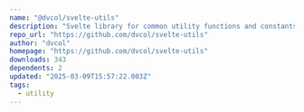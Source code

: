 ```yaml
---
name: "@dvcol/svelte-utils"
description: "Svelte library for common utility functions and constants"
repo_url: "https://github.com/dvcol/svelte-utils"
author: "dvcol"
homepage: "https://github.com/dvcol/svelte-utils"
downloads: 343
dependents: 2
updated: "2025-03-09T15:57:22.003Z"
tags: 
  - utility
---
```

